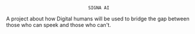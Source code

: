                                    SIGNA AI
A project about how Digital humans will be used to bridge the gap between those 
who can speek and those who can't.

